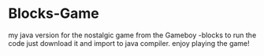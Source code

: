 # Blocks-Game 
my java version for the nostalgic game from the Gameboy -blocks
to run the code just download it and import to java compiler. 
enjoy playing the game!
